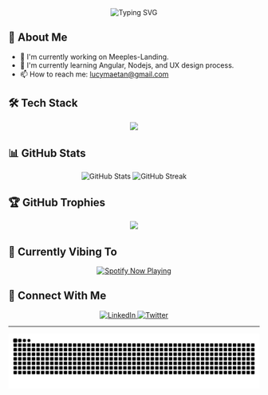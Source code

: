 <div align="center">
  <img src="https://readme-typing-svg.demolab.com?font=Fira+Code&weight=600&size=28&duration=3000&pause=800&color=2F81F7&center=true&vCenter=true&width=500&lines=I+need+sleep;Maybe+just+5+more+minutes;Code+or+nap...;Dreaming+of+coffee" alt="Typing SVG" />
</div>


## 🚀 About Me
- 🔭 I'm currently working on Meeples-Landing.
- 🌱 I'm currently learning Angular, Nodejs, and UX design process.
- 📫 How to reach me: lucymaetan@gmail.com

## 🛠️ Tech Stack
<div align="center">
  <img src="https://skillicons.dev/icons?i=html,css,js,angular,ts,nodejs,git,figma,photoshop,illustrator" />
</div>

## 📊 GitHub Stats
<div align="center">
  <img src="https://github-readme-stats.vercel.app/api?username=lucenmae&show_icons=true&theme=tokyonight" alt="GitHub Stats" />
  <img src="https://github-readme-streak-stats.herokuapp.com/?user=lucenmae&theme=tokyonight" alt="GitHub Streak" />
</div>

## 🏆 GitHub Trophies
<div align="center">
  <img src="https://github-profile-trophy.vercel.app/?username=lucenmae&theme=tokyonight&no-frame=false&no-bg=false&margin-w=4" />
</div>

## 🎵 Currently Vibing To
<div align="center">
  <a href="https://spotify-github-profile.kittinanx.com/api/view?uid=31b6kxfdishsvs4dtnhjdhdwlmnq&redirect=true">
    <img src="https://spotify-github-profile.kittinanx.com/api/view?uid=31b6kxfdishsvs4dtnhjdhdwlmnq&cover_image=true&theme=novatorem&show_offline=true&background_color=2b2b2b&interchange=true&bar_color=dd301d&bar_color_cover=false" alt="Spotify Now Playing" />
  </a>
</div>

## 🤝 Connect With Me
<div align="center">
  <a href="https://linkedin.com/in/lucymaetan/" target="_blank">
    <img src="https://img.shields.io/badge/LinkedIn-0077B5?style=for-the-badge&logo=linkedin&logoColor=white" alt="LinkedIn"/>
  </a>
  <a href="https://facebook.com/lucenmae" target="_blank">
    <img src="https://img.shields.io/badge/Twitter-1DA1F2?style=for-the-badge&logo=twitter&logoColor=white" alt="Twitter"/>
  </a>
</div>

---
<div align="center">
  <img src="https://github.com/lucenmae/lucenmae/blob/output/github-contribution-grid-snake-dark.svg" />
</div>
